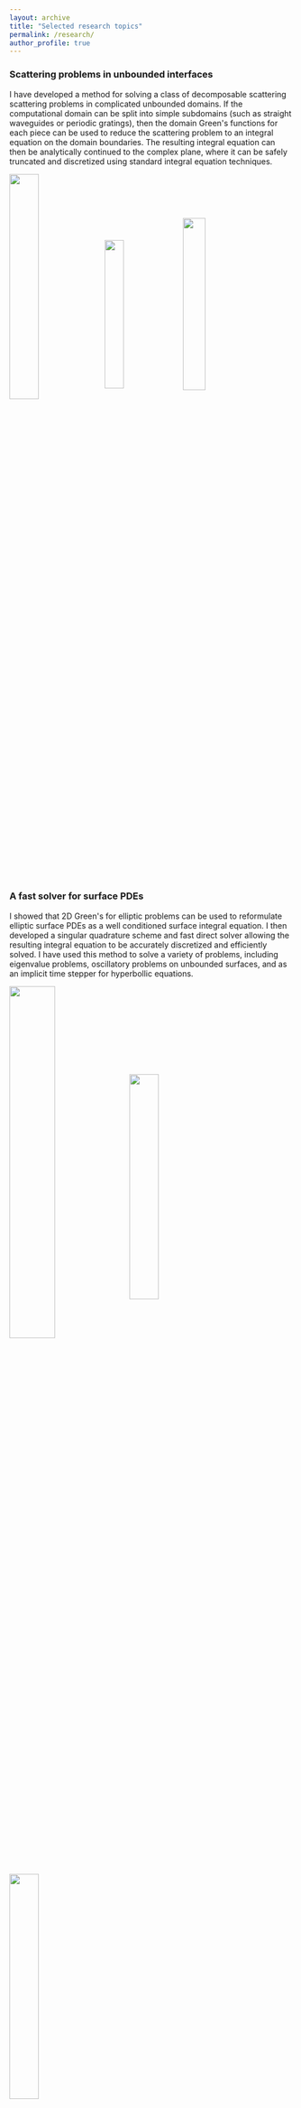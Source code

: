 ```yaml
---
layout: archive
title: "Selected research topics"
permalink: /research/
author_profile: true
---
```


### Scattering problems in unbounded interfaces
I have developed a method for solving a class of decomposable scattering scattering problems in complicated unbounded domains. If the computational domain can be split into simple subdomains (such as straight waveguides or periodic gratings), then the domain Green's functions for each piece can be used to reduce the scattering problem to an integral equation on the domain boundaries. The resulting integral equation can then be analytically continued to the complex plane, where it can be safely truncated and discretized using standard integral equation techniques.

<p float="left">
  <img src="https://github.com/user-attachments/assets/2816d9da-41f6-4f4a-bfea-acee4ac6d43e" width="32%" align="middle"/> 
  <img src="https://github.com/user-attachments/assets/365c0fd0-b8bb-4474-8536-103d21b0b5cc" width="26%" align="middle"/> 
  <img src="https://github.com/user-attachments/assets/cb71b2da-433f-4359-9758-0140b785074f" width="28%" align="middle"/>
</p>


### A fast solver for surface PDEs
I showed that 2D Green's for elliptic problems can be used to reformulate elliptic surface PDEs as a well conditioned surface integral equation. I then developed a singular quadrature scheme and fast direct solver allowing the resulting integral equation to be accurately discretized and efficiently solved. I have used this method to solve a variety of problems, including eigenvalue problems, oscillatory problems on unbounded surfaces, and as an implicit time stepper for hyperbollic equations.
<p float="left">
  <img src="https://github.com/user-attachments/assets/d4ea7161-ec08-4b59-bc32-2e784c322330" width="40%"  align="middle"/>  
  <img src="https://github.com/user-attachments/assets/4172c756-204d-48e7-b3ae-934b84d38e23" width="32%"  align="middle"/>
</p>

<img src="https://github.com/user-attachments/assets/76a41859-c808-45b0-9271-a36d03aaf94e" width="32%" />

![Surface Ginzburg-Landau equation](../images/surface_GL.mp4)

### A domain decomposition method for waveguide circuits
I have demonstrated how a complicated photonic circuit can be efficiently be simulated by constructing impedance to impedance maps for individual circuit elements and then recursively merging elements by merging their impedance to impedance maps. When circuit elements are connected by straight pipes, these maps can be greatly compressed by projecting the impedance data onto the modes for each pipe.
<img src="https://github.com/user-attachments/assets/d30d5f61-250d-490f-8f79-ed0d7a55717f" width="32%" />



